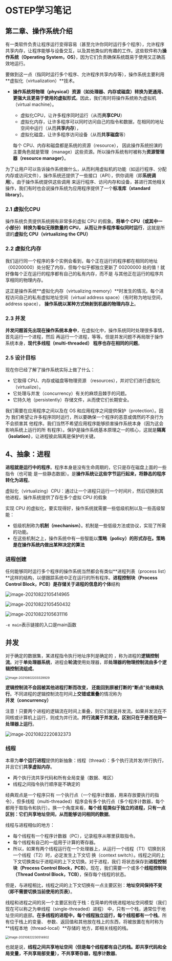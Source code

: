 # OSTEP学习笔记

## 第二章、操作系统介绍

有一类软件负责让程序运行变得容易（甚至允许你同时运行多个程序），允许程序共享内存，让程序能够与设备交互，以及其他类似的有趣的工作。这些软件称为**操作系统（Operating System，OS）**，因为它们负责确保系统既易于使用又正确高效地运行。

要做到这一点（指同时运行多个程序、允许程序共享内存等），操作系统主要利用**虚拟化（virtualization）**技术。 

- **操作系统将物理（physical）资源（如处理器、内存或磁盘）转换为更通用、更强大且更易于使用的虚拟形式**。因此，我们有时将操作系统称为虚拟机（virtual machine）。

  - 虚拟化CPU，让许多程序同时运行（从而**共享CPU**）
  - 虚拟化内存，让许多程序可以同时访问自己的指令和数据，在相同的地址空间中运行（从而**共享内存**），
  - 虚拟化磁盘，让许多程序访问设备（从而**共享磁盘**等）

  每个 CPU、内存和磁盘都是系统的资源（resource）， 因此操作系统扮演的主要角色就是管理（manage）这些资源。所以操作系统有时被称为**资源管理器（resource manager）**。

为了让用户可以告诉操作系统做什么，从而利用虚拟机的功能（如运行程序、分配内存或访问文件），操作系统还提供了一些接口（API），供你调用（即**系统调用**）。由于操作系统提供这些调用 来运行程序、访问内存和设备，甚进行其他相关操作，我们有时也会说操作系统为应用程序提供了一个**标准库（standard library）**。

### 2.1 虚拟化CPU

操作系统负责提供系统拥有非常多的虚拟 CPU 的假象。**将单个 CPU（或其中一小部分）转换为看似无限数量的 CPU， 从而让许多程序看似同时运行**，这就是所谓的**虚拟化 CPU（virtualizing the CPU）**

### 2.2 虚拟化内存 

我们运行同一个程序的多个实例会看到，每个正在运行的程序都在相同的地址（00200000）处分配了内存，但每个似乎都独立更新了 00200000 处的值！就好像每个正在运行的程序都有自己的私有内存，而不是 与其他正在运行的程序共享相同的物理内存。

这正是操作系统**虚拟化内存（virtualizing memory）**时发生的情况。每个进程访问自己的私有虚拟地址空间（virtual address space）（有时称为地址空间，address space）， **操作系统以某种方式映射到机器的物理内存上**。

### 2.3 并发

**并发问题首先出现在操作系统本身中**，在虚拟化中，操作系统同时处理很多事情，首先运行一个进程，然后 再运行一个进程，等等。但是并发问题不再局限于操作系统本身，**现代多线程（multi-threaded） 程序也存在相同的问题**。

### 2.5 设计目标

现在你已经了解了操作系统实际上做了什么：

- 它取得 CPU、内存或磁盘等物理资源 （resources），并对它们进行虚拟化（virtualize）。
- 它处理与并发（concurrency）有关的麻烦且棘手的问题。
- 它持久地（persistently）存储文件，从而使它们长期安全。

我们需要在应用程序之间以及在 OS 和应用程序之间提供保护（protection）。因为 我们希望让许多程序同时运行，所以要确保一个程序的恶意或偶然的不良行为不会损害其 他程序。我们当然不希望应用程序能够损害操作系统本身（因为这会影响系统上运行的所 有程序）。保护是操作系统基本原理之一的核心，这就是**隔离（isolation）**，让进程彼此隔离是保护的关键。

## 4、抽象：进程

**进程就是运行中的程序**。程序本身是没有生命周期的，它只是存在磁盘上面的一些指令（也可能 是一些静态数据）。是**操作系统让这些字节运行起来，将静态的程序转化为进程**。

虚拟化（virtualizing）CPU：通过让一个进程只运行一个时间片，然后切换到其他进程，操作系统提供了存在多个虚拟 CPU 的假象

实现 CPU 的虚拟化，要实现得好，操作系统就需要一些低级机制以及一些高级智能：

- 低级机制称为**机制（mechanism）**。机制是一些低级方法或协议，实现了所需的功能。
- 在这些机制之上，操作系统中有一些智能以**策略（policy）**的形式存在。策略是在操作系统内**做出某种决定的算法**

### 进程创建

任何能够同时运行多个程序的操作系统当然都会有类似**进程列表（process list）**这样的结构，以便跟踪系统中正在运行的所有程序。**进程控制块（Process Control Block，PCB）**是存储关于进程的信息的**个体**结构

![image-20210822105414965](https://raw.githubusercontent.com/BoL0150/image2/master/image-20210822105414965.png)

![image-20210822105450432](https://raw.githubusercontent.com/BoL0150/image2/master/image-20210822105450432.png)

![image-20210822105631116](https://raw.githubusercontent.com/BoL0150/image2/master/image-20210822105631116.png)

`-e main`表示链接的入口是main函数

## 并发

对于确定的数据集，某进程指令执行地址序列是确定的 ，称为进程的**逻辑控制流**。对于**单处理器系统**，进程会**轮流**使用处理器，即**处理器的物理控制流由多个逻辑控制流组成**。

<img src="https://raw.githubusercontent.com/BoL0150/image2/master/image-20210802203329929.png" alt="image-20210802203329929" style="zoom:67%;" />

**逻辑控制流不会因被其他进程打断而改变， 还能回到原被打断的“断点”处继续执行**。不同进程的逻辑控制流在时间上**交错或重叠**的情况称为**并发（concurrency）**

注意！只要两个进程的逻辑流在时间上重叠，则它们就是并发流。如果并发流在不同核或计算机上运行，则成为并行流。**并行流属于并发流，区别只在于是否在同一处理器上运行**。

![image-20210822220832373](https://raw.githubusercontent.com/BoL0150/image2/master/image-20210822220832373.png)

### 线程

本章为**单个运行进程**提供的新抽象：线程（thread）：多个执行流并发/并行执行，并且它们**共享虚拟内存**。

- 两个执行流共享代码和所有全局变量（数据、堆区）
- 线程之间指令执行顺序是不确定的

经典观点是一个程序只有 一个执行点（一个程序计数器，用来存放要执行的指令），但多线程（multi-threaded）程序会有多个执行点（多个程序计数器，每个都用于取指令和执行）。换一个角度来看，**每个线 程类似于独立的进程，只有一点区别：它们共享地址空间，从而能够访问相同的数据**。

线程与进程相似的地方：

- 每个线程有一个程序计数器（PC），记录程序从哪里获取指令。
- 每个线程有自己的一组用于计算的寄存器。
- 所以，如果有两个线程运行在一个处理器上，从运行一个线程（T1）切换到另一个线程（T2）时，必定发生上下文切 换（context switch）。线程之间的上下文切换类似于进程间的上下文切换。对于进程，我们 将状态保存到**进程控制块（Process Control Block，PCB）**。现在，我们需要一个或多个**线程控制块（Thread Control Block，TCB）**，保存每个线程的状态。

但是，与进程相比，线程之间的上下文切换有一点主要区别：**地址空间保持不变（即不需要切换当前使用的页表）**。

线程和进程之间的另一个主要区别在于栈：在简单的传统进程地址空间模型（我们现在可以称之为单线程（single-threaded）进程） 中，只有一个栈，通常位于地址空间的底部。**在多线程的进程中，每个线程独立运行，每个线程都有一个栈**。所有位于栈上的变量、 参数、返回值和其他放在栈上的东西，将被放置在有时称为**线程本地（thread-local）**存储的 地方，即相关线程的栈。

<img src="https://raw.githubusercontent.com/BoL0150/image2/master/image-20210822230514902.png" alt="image-20210822230514902" style="zoom:67%;" />

也就是说，**线程之间共享地址空间（但是每个线程都有自己的栈。即共享代码和全局变量，不共享局部变量），不共享寄存器，程序计数器**。


